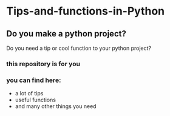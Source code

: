 # Tips-and-functions-in-Python
## Do you make a python project?
Do you need a tip or cool function to your python project?
### this repository is for you
### you can find here:
- a lot of tips 
- useful functions
- and many other things you need
